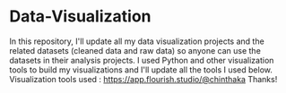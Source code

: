 # Data-Visualization
In this repository, I'll update all my data visualization projects and the related datasets (cleaned data and raw data) so anyone can use the datasets in their analysis projects. 
I used Python and other visualization tools to build my visualizations and I'll update all the tools I used below. 
Visualization tools used : https://app.flourish.studio/@chinthaka 
Thanks!
